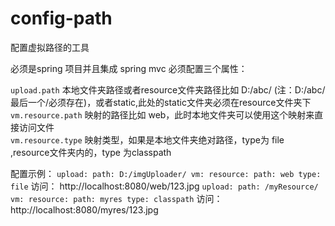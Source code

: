 # config-path
配置虚拟路径的工具

必须是spring 项目并且集成 spring mvc
必须配置三个属性：


`upload.path`   本地文件夹路径或者resource文件夹路径比如 D:/abc/ (注：D:/abc/最后一个/必须存在)，或者static,此处的static文件夹必须在resource文件夹下<br/>
`vm.resource.path`  映射的路径比如 web，此时本地文件夹可以使用这个映射来直接访问文件<br/>
`vm.resource.type`  映射类型，如果是本地文件夹绝对路径，type为 file ,resource文件夹内的，type 为classpath<br/>

配置示例：
`
upload:
    path: D:/imgUploader/
vm:
    resource:
        path: web
        type: file
`
访问： http://localhost:8080/web/123.jpg
`
upload:
    path: /myResource/
vm:
    resource:
        path: myres
        type: classpath
`
访问： http://localhost:8080/myres/123.jpg
